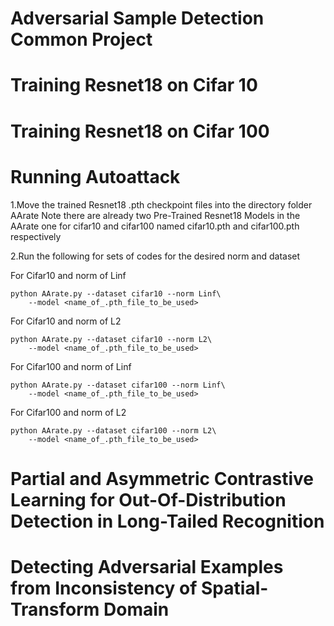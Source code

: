 # Adversarial Sample Detection Common Project

# Training Resnet18 on Cifar 10

# Training Resnet18 on Cifar 100

# Running Autoattack

1.Move the trained Resnet18 .pth checkpoint files into the directory folder AArate
Note there are already two Pre-Trained Resnet18 Models in the AArate one for cifar10 and cifar100 named cifar10.pth and cifar100.pth respectively

2.Run the following for sets of codes for the desired norm and dataset

For Cifar10 and norm of Linf
```
python AArate.py --dataset cifar10 --norm Linf\
    --model <name_of_.pth_file_to_be_used>
```

For Cifar10 and norm of L2
```
python AArate.py --dataset cifar10 --norm L2\
    --model <name_of_.pth_file_to_be_used>
```

For Cifar100 and norm of Linf
```
python AArate.py --dataset cifar100 --norm Linf\
    --model <name_of_.pth_file_to_be_used>
```

For Cifar100 and norm of L2
```
python AArate.py --dataset cifar100 --norm L2\
    --model <name_of_.pth_file_to_be_used>
```

# Partial and Asymmetric Contrastive Learning for Out-Of-Distribution Detection in Long-Tailed Recognition

# Detecting Adversarial Examples from Inconsistency of Spatial-Transform Domain


